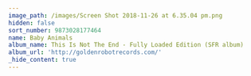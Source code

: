 ```yaml
---
image_path: /images/Screen Shot 2018-11-26 at 6.35.04 pm.png
hidden: false
sort_number: 9873028177464
name: Baby Animals
album_name: This Is Not The End - Fully Loaded Edition (SFR album)
album_url: 'http://goldenrobotrecords.com/'
_hide_content: true
---
```

